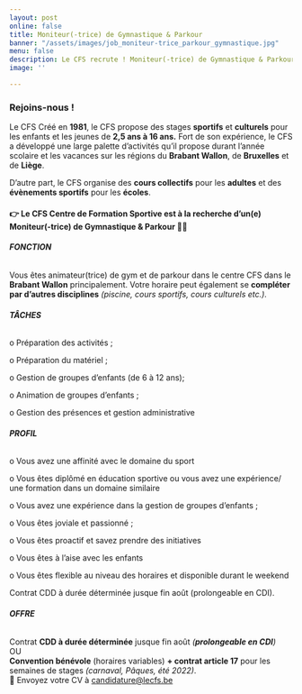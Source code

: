 ```yaml
---
layout: post
online: false
title: Moniteur(-trice) de Gymnastique & Parkour
banner: "/assets/images/job_moniteur-trice_parkour_gymnastique.jpg"
menu: false
description: Le CFS recrute ! Moniteur(-trice) de Gymnastique & Parkour
image: ''

---
```

### Rejoins-nous !

Le CFS Créé en **1981**, le CFS propose des stages **sportifs** et **culturels** pour les enfants et les jeunes de **2,5 ans à 16 ans.** Fort de son expérience, le CFS a développé une large palette d’activités qu’il propose durant l’année scolaire et les vacances sur les régions du **Brabant Wallon**, de **Bruxelles** et de **Liège**.

D’autre part, le CFS organise des **cours collectifs** pour les **adultes** et des **évènements sportifs** pour les **écoles**.

#### 👉 Le CFS Centre de Formation Sportive est à la recherche d’un(e) **Moniteur(-trice)** de **Gymnastique & Parkour** 🤸‍♀️

###### **FONCTION**

Vous êtes animateur(trice) de gym et de parkour dans le centre CFS dans le **Brabant Wallon** principalement. Votre horaire peut également se **compléter par d’autres disciplines** _(piscine, cours sportifs, cours culturels etc.)._

###### **TÂCHES**

o Préparation des activités ;

o Préparation du matériel ;

o Gestion de groupes d’enfants (de 6 à 12 ans);

o Animation de groupes d’enfants ;

o Gestion des présences et gestion administrative

###### **PROFIL**

o Vous avez une affinité avec le domaine du sport

o Vous êtes diplômé en éducation sportive ou vous avez une expérience/ une formation dans un domaine similaire

o Vous avez une expérience dans la gestion de groupes d’enfants ;

o Vous êtes joviale et passionné ;

o Vous êtes proactif et savez prendre des initiatives

o Vous êtes à l’aise avec les enfants

o Vous êtes flexible au niveau des horaires et disponible durant le weekend

Contrat CDD à durée déterminée jusque fin août (prolongeable en CDI).

###### **OFFRE**

Contrat **CDD à durée déterminée** jusque fin août _(**prolongeable en CDI**)_  
OU  
**Convention bénévole** (horaires variables) **+ contrat article 17** pour les semaines de stages _(carnaval, Pâques, été 2022)_.  
📩 Envoyez votre CV à [candidature@lecfs.be](mailto:candidature@lecfs.be)